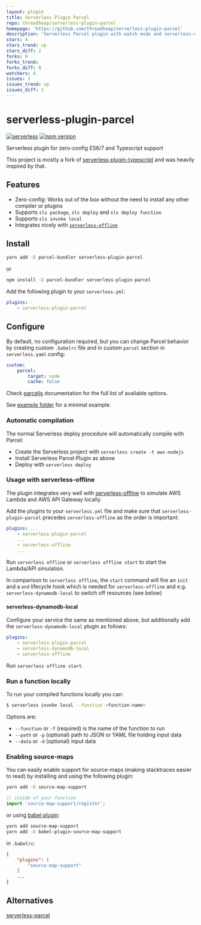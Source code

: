 ```yaml
---
layout: plugin
title: Serverless Plugin Parcel
repo: threadheap/serverless-plugin-parcel
homepage: 'https://github.com/threadheap/serverless-plugin-parcel'
description: 'Serverless Parcel plugin with watch mode and serverless-offline support'
stars: 4
stars_trend: up
stars_diff: 2
forks: 0
forks_trend: 
forks_diff: 0
watchers: 4
issues: 1
issues_trend: up
issues_diff: 1
---
```



# serverless-plugin-parcel

[![serverless](http://public.serverless.com/badges/v3.svg)](http://www.serverless.com) [![npm version](https://badge.fury.io/js/serverless-plugin-parcel.svg)](https://badge.fury.io/js/serverless-plugin-parcel)

Serverless plugin for zero-config ES6/7 and Typescript support

This project is mostly a fork of [serverless-plugin-typescript](https://github.com/prisma/serverless-plugin-typescript) and was heavily inspired by that.

## Features

-   Zero-config: Works out of the box without the need to install any other compiler or plugins
-   Supports `sls package`, `sls deploy` and `sls deploy function`
-   Supports `sls invoke local`
-   Integrates nicely with [`serverless-offline`](https://github.com/dherault/serverless-offline)

## Install

```sh
yarn add -D parcel-bundler serverless-plugin-parcel
```

or

```sh
npm install -D parcel-bundler serverless-plugin-parcel
```

Add the following plugin to your `serverless.yml`:

```yaml
plugins:
    - serverless-plugin-parcel
```

## Configure

By default, no configuration required, but you can change Parcel behavior by creating
custom `.babelrc` file and in custom `parcel` section in `serverless.yaml` config:

```yml
custom:
    parcel:
        target: node
        cache: false
```

Check [parceljs](https://parceljs.org/) documentation for the full list of available options.

See [example folder](example) for a minimal example.

### Automatic compilation

The normal Serverless deploy procedure will automatically compile with Parcel:

-   Create the Serverless project with `serverless create -t aws-nodejs`
-   Install Serverless Parcel Plugin as above
-   Deploy with `serverless deploy`

### Usage with serverless-offline

The plugin integrates very well with [serverless-offline](https://github.com/dherault/serverless-offline) to
simulate AWS Lambda and AWS API Gateway locally.

Add the plugins to your `serverless.yml` file and make sure that `serverless-plugin-parcel`
precedes `serverless-offline` as the order is important:

```yaml
plugins: ...
    - serverless-plugin-parcel
    ...
    - serverless-offline
    ...
```

Run `serverless offline` or `serverless offline start` to start the Lambda/API simulation.

In comparison to `serverless offline`, the `start` command will fire an `init` and a `end` lifecycle hook which is needed for `serverless-offline` and e.g. `serverless-dynamodb-local` to switch off resources (see below)

#### serverless-dynamodb-local

Configure your service the same as mentioned above, but additionally add the `serverless-dynamodb-local`
plugin as follows:

```yaml
plugins:
    - serverless-plugin-parcel
    - serverless-dynamodb-local
    - serverless-offline
```

Run `serverless offline start`.

### Run a function locally

To run your compiled functions locally you can:

```bash
$ serverless invoke local --function <function-name>
```

Options are:

-   `--function` or `-f` (required) is the name of the function to run
-   `--path` or `-p` (optional) path to JSON or YAML file holding input data
-   `--data` or `-d` (optional) input data

### Enabling source-maps

You can easily enable support for source-maps (making stacktraces easier to read) by installing and using the following plugin:

```bash
yarn add -D source-map-support
```

```ts
// inside of your function
import 'source-map-support/register';
```

or using [babel plugin](https://github.com/chocolateboy/babel-plugin-source-map-support):

```bash
yarn add source-map-support
yarn add -D babel-plugin-source-map-support
```

in `.babelrc`:
```json
{
    "plugins": [
        "source-map-support"
    ]
    ...
}
```

## Alternatives

[serverless-parcel](https://github.com/johnagan/serverless-parcel)
